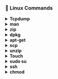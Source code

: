 
### :diamond_shape_with_a_dot_inside: <a name="Linux Commands">Linux Commands</a>

<details>
<summary><b>Tcpdump</b></summary>
- <b>tcpdump:</b> it is used to capture tcp/ip packets that transfered or received over a network on a specific interface.
- <b>Examples</b> </br>
  - tcpdump -c 5 -i ens3, capture 5 packets on interface ens3 </br>
  - tcpdump -D, Display list of available interfaces on system. </br>
  - tcpdump -i ens3 tcp, only capture the tcp packets on interface ens3. </br>

</details>

<details>
<summary><b>man</b></summary>
- <b>man:</b>it is used to retrive information in manual & display it as a text output on your screen.
- <b>Examples</b>
  * man ifconfig, it will display manual of 'iconfig' command on screen.
  * man tcpdump , it will display manual of 'tcpdump' command on screen.
</details>

<details>
<summary><b>zip</b></summary>
- <b>Zip:</b>it is used to compress the files to reduce the size & also used as file package utility.
- <b>Examples</b>
  * zip myfile1.zip myfile.txt, it will create .zip file of myfile.txt file.
  * zip -r newfolder.zip myfolder/, it will create .zip file of myfolder.
</details>

<details>
<summary><b>dpkg</b></summary>
- <b>dpkg:</b>it is main package management program in debian & debian based system.it is used to install,build,remove & manage packages.
- <b>Examples</b>
  * dpkg -i package_name.deb, it will install the package.
  * dpkg -r package_name.deb, it will remove the package.
  * dpkg -l ,it will show the list of installed packages.
</details>

<details>
<summary><b>apt-get</b></summary>
- <b>Apt-get:</b>it is command line tool for working with APT software packages.
- <b>Examples</b>
  * apt-get install git, it will install git package in your system.
  * apt-get remove yum, it will remove yum package from your system.
</details>

<details>
<summary><b>scp</b></summary>
- <b>Scp:</b>it allows files to be copied to,from or between different hosts.
- <b>Examples</b>
  * scp myfile.txt root@remotehost:/root, it will copy the file from local host to root directory of remotehost.
  * scp -r mydir root@remotehost:/Desktop, it will copy the whole directory from local host to Desktop of remotehost.
</details>

<details>
<summary><b>unzip</b></summary>
- <b>unzip:</b>it is used to extract compressed files in a zip archive.
- <b>Examples</b>
  * unzip myfile.zip, it will unzip the zip file.
  * unzip myfolder.zip, it will unzip the zip folder.
</details>

<details>
<summary><b>Touch</b></summary>
- <b>Touch:</b>it is used to change the file timestamps & also use to create empty files.
- <b>Examples</b>
  * touch -a myfile.txt, it will change the access of myfile.txt
  * touch -m myfile.txt, it will change the modify of myfile.txt
</details>

<details>
<summary><b>sudo su</b></summary>
- <b>Sudo su:</b>it prompt you to your username and password.
- <b>Examples</b>
  * sudo su root, it will prompt user to root.
  * sudo su baqir,it will prompt user to baqir.
</details>

<details>
<summary><b>ssh</b></summary>
- <b>ssh:</b>it provides a secure encrypted connection between two hosts over a network.
- <b>Examples</b>
  * ssh user@remotehost, it will connect you with remote host.
  * ssh -v user@remotehost, it will show you debugging on remotehost.
</details>

<details>
<summary><b>chmod</b></summary>
- <b>chmod:</b>it is used to change the permission of file.
- <b>Examples</b>
  * chmod 777 myfile.txt, it means you allow everyone to read,write & execute that file.
  * chmod 755 myfile.txt, it means you allow everyone to read and execute that file.
<details>

<details>
<summary><b>ping</b></summary>
- <b>ping:</b>it is used to check connectivity between two nodes.
- <b>Examples</b>
  * ping -c 10 172.30.222.151, it send 10 packets to 172.30.222.151
  * ping -i 5 google.com, it will wait 5 second before sending packets to ggogle.com
</details>

<details>
<summary><b>tar</b></summary>
- <b>tar:</b>it is used to create compressed archive files.
- <b>Examples</b>
  * tar -xvzf myfile.tar.gz, it will extract tar files out of tar.gz archive.
  * tar -xvzf myfile.tar.gz -C /Desktop ,it will extract tar files to specific folder.
</details>

<details>
<summary><b>top</b></summary>
- <b>top:</b>it is used to allow users to monitor processes and system resource usage on linux.
- <b>Examples</b>
  * top -u baqir ,it will show specific user 'baqir' processess & resource usages.
  * top -n 2 , top command refreshes untill you quit. running this command top will refresh only 2 times.
</details>

<details>
<summary><b>ifconfig</b></summary>
- <b>ifconfig:</b>it is used to initialize an interface, assign ip address to an interface & enable or disable interface on demand.
- <b>Examples</b>
  * ifconfig ens3, it will show information of ens3 interface.
  * ifconfig ens8 up, it will enable interface ens8. 
</details>

<details>
<summary><b>grep</b></summary>
- <b>grep:</b> it processes text line by line & prints any lines which match a specified pattern.
- <b>Examples</b>
  * grep "baqir" myfile.txt ,it will search baqir in file.
  *grep -n “linux*” myfile.txt ,it will display line number which contain linux.
</details>

<details>
<summary><b>gcc</b></summary>
- <b>gcc:</b>it used for compilation of C code.
- <b>Examples</b>
 * gcc file.c , it will executes the complete compilation process and outputs an executable with name a.out in same directory.
 * gcc file.c -o main ,it will executes the complete compilation process & produce an output file with name ‘main’ in same directory.
</details>

<details>
<summary><b>ps</b></summary>
- <b>ps:</b>it is used to provide information about the currently runnning processes including their PID's.
- <b>Examples</b>
  * ps , it will display all processes running on current machine.
  * ps -fp 17796,18277 , it will make selection of mentioned PID's.
</details>

<details>
<summary><b>pkill</b></summary>
- <b>pkill:</b>it allows user to kill the program simply by specifying the name.
- <b>Examples</b>
  * pkill processname , it will kill the mentioned process.
  * pkill -f httpd ,  it will kill them all using -f option
</details>

<details>
<summary><b>find</b></summary>
- <b>find:</b>it is used to find files & directories & perform subsequent operations on it.
- <b>Examples</b>
  * find . -name myfile.txt ,it will find the directory in which file exists.
  * find / -type d -name task, it will find all the directories with the name task.
</details>

<details>
<summary><b>history</b></summary>
- <b>history:</b>it is used to show user recently used commands.
- <b>Examples</b>
  * history 5 , it will display last 5 command which recently used.
  * history -c, it will clear all the commands whicha re recently used.
</details>

<details>
<summary><b>echo</b></summary>
- <b>echo:</b>In bash & C shell echo command writes its arguments to standard output.
- <b>Examples</b>
  * echo "my name is baqir" , it will print the string on screen.
  * echo nameserver 8.8.8.8 >> myfile.txt ,it will write nameserver 8.8.8.8 in file.
</details>

<details>
<summary><b>export</b></summary>
- <b>export:</b>it marks an environment variable to be exported with any newly forked child processes.it allows child process to inherit all marked variables.
- <b>Examples</b>
  * export -p ,it will export all the variable of current shell.
  * export EDITOR=/usr/bin/vim , it will set vim as a text editor.
</details>

<details>
<summary><b>passwd</b></summary>
- <b>passwd:</b>it is used to change the user password.
- <b>Examples</b>
  * sudo passwd baqir, it will change the password of user.
  * passwd -d baqir, it will delete the password of user.
</details>

<details>
<summary><b>iptables/b></summary>
- <b>iptables:</b>it is used to setup, maintain, & inspect the tables of ipv4 packet filter rules in linux kernal.
- <b>Examples</b>
  * iptables -F ,it will clean-up all the default rules, and existing rules
  * iptables -L ,it will list the default table rules.
</details>

<details>
<summary><b>insmod</summary>
- <b>insmod:</b>it is used to insert a module into the linux kernal.
- <b>Examples</b>
  * insmod dummy type="wpa" debug=1 , it will insert the module dummy to the kernal with two arguments type and debug.
  * insmod lp, it will insert the module lp to the kernal.
</details>

<details>
<summary><b>lsmod</b></summary>
- <b>lsmod:</b>it shows which loadable kernal modules are currently loaded.
- <b>Examples</b>
  * lsmod | grep ppdev ,it will display the information of ppdev module.
  * lsmod , it will display all the kernal modules of machine.
</details>

<details>
<summary><b>rmmod</b></summary>
- <b>rmmod:</b>it is used to unloads loadable modules from the running kernal.
- <b>Examples</b>
  * rmmod lp , it will remove kernal module lp.
  * rmmod ttm, it will remove kernal module ttm.
</details>

<details>
<summary><b>ls</b></summary>
- <b>ls:</b>it is used list all the files of current working directory.
- <b>Examples</b>
  * ls -a, it will list all the files including hidden files of current directory.
  * ls -ls Desktop/, it will list the Desktop inforamtion.
</details>
<details>
<summary><b>mv</b></summary>
- <b>mv:</b>it is used to move files from one directory to another.
- <b>Examples</b>
  * mv myfile.txt /root/downloads, it will move file from current diectory to /root/downloads.
  *mv my*.txt /root/documents, it will move multiple files having name my from curent directoy to /root/documents.
</details>

<details>
<summary><b>cp</b></summary>
- <b>cp:</b>it is used to copy files from one directory to another.
- <b>Examples</b>
  * cp myfile.txt /root/downloads/newfile.txt, it will copy file to /root/downloads with rename 'newfile.txt'.
  * cp -n myfile.txt ~/root/Desktop/, it will not overwrite the existing file. 
</details>

<details>
<summary><b>rm</b></summary>
- <b>rm:</b>it is used to remove files & directories.
- <b>Examples</b>
  * rm myfile.txt, it will remove file.
  * rm -rf task, it will remove task directory.
</details>

<details>
<summary><b>mkdir</b></summary>
- <b>mkdir:</b>it is used to create new directory.an:it is used to retrive information in manual & display it as a text output on your screen.
- <b>Examples</b>
  * mkdir linux_dir, it will make new directory 'linux_dir' in current directory.
  * mkdir dir1 dir2 dir3, it will create multiple directories in current directory.
</details>

